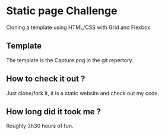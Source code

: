 # Static page Challenge

Cloning a template using HTML/CSS with Grid and Flexbox

## Template

The template is the Capture.png in the git repertory.

## How to check it out ?

Just clone/fork it, it is a static website and check out my code.


## How long did it took me ? 

Roughly 3h30 hours of fun.

